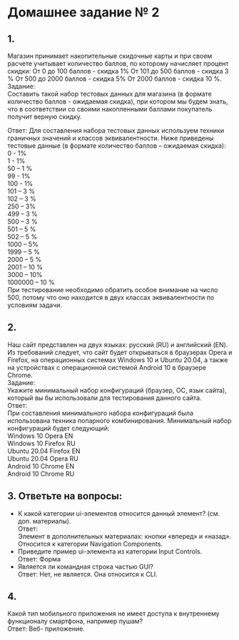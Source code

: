# Домашнее задание № 2

## 1.  
Магазин принимает накопительные скидочные карты и при своем расчете учитывает количество баллов, по которому начисляет процент скидки: От 0 до 100 баллов - скидка 1% От 101 до 500 баллов - скидка 3 % От 500 до 2000 баллов - скидка 5% От 2000 баллов - скидка 10 %.
Задание:  
Составить такой набор тестовых данных для магазина (в формате количество баллов - ожидаемая скидка), при котором мы будем знать, что в соответствии со своими накопленными баллами покупатель получит верную скидку. 
  
Ответ: 
Для составления набора тестовых данных используем техники граничных значений и классов эквивалентности. Ниже приведены тестовые данные (в формате количество баллов – ожидаемая скидка):  
 0 - 1%  
 1 - 1%  
50 – 1 %  
99 - 1%  
100 - 1%  
101 – 3 %  
102 – 3 %  
250 – 3%  
499 – 3 %  
500 – 3 %  
501 – 5 %  
502 – 5 %  
1000 – 5%  
1999 – 5 %  
2000 – 5 %  
2001 – 10 %  
3000 – 10%  
1000000 – 10 %  
При тестирование необходимо обратить особое внимание на число 500, потому что оно находится в двух классах эквивалентности по условиям задачи.   

## 2. 
Наш сайт представлен на двух языках: русский (RU) и английский (EN). Из требований следует, что сайт будет открываться в браузерах Opera и Firefox, на операционных системах Windows 10 и Ubuntu 20.04, а также на устройствах с операционной системой Android 10 в браузере Chrome.   
Задание:  
Укажите минимальный набор конфигураций (браузер, ОС, язык сайта), который вы бы использовали для тестирования данного сайта.  
Ответ:  
При составления минимального набора конфигураций была использована техника попарного комбинирования.  Минимальный набор конфигураций будет следующий:  
Windows 10 	Opera	EN  
Windows 10 	Firefox	RU  
Ubuntu 20.04	Firefox	EN  
Ubuntu 20.04	Opera	RU  
Android 10	Chrome	EN  
Android 10	Chrome	RU  
		
## 3. Ответьте на вопросы:  
 - К какой категории ui-элементов относится данный элемент? (см. доп. материалы).  
Ответ:  
Элемент в дополнительных материалах: кнопки «вперед» и «назад». Относится к категории Navigation Components.  
- Приведите пример  ui-элемента из категории Input Controls.  
Ответ:
Форма  
- Является ли командная строка частью GUI?  
Ответ:
Нет, не является. Она относится к CLI.

## 4.  
Какой тип мобильного приложения не имеет доступа к внутреннему функционалу смартфона, например пушам?  
Ответ: Веб- приложение.

